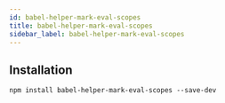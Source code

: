 ```yaml
---
id: babel-helper-mark-eval-scopes
title: babel-helper-mark-eval-scopes
sidebar_label: babel-helper-mark-eval-scopes
---
```


## Installation

```shell npm2yarn
npm install babel-helper-mark-eval-scopes --save-dev
```

